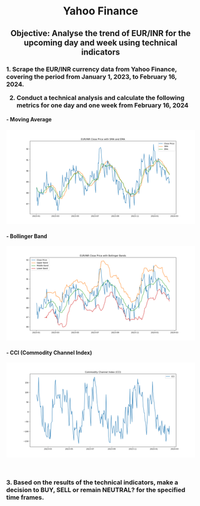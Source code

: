 <h1 align="center">Yahoo Finance</center></h1>
<h2 align="center">Objective: Analyse the trend of EUR/INR for the upcoming day and week using technical indicators</h2>

<h3 align="left">
1. Scrape the EUR/INR currency data from Yahoo Finance, covering the period from January 1, 2023, to February 16, 2024.
</br>

  
2. Conduct a technical analysis and calculate the following metrics for one day and one week from February 16, 2024
</h3>  
<h4 align="left">- Moving Average </h4> 

![image](sma_ema_plot.png)


<h4 align="left">- Bollinger Band </h4> 

![image](/bollinger_bands_plot.png)


<h4 align="left">- CCI (Commodity Channel Index)</h4> 

![image](/cci_plot.png)

</br> 
<h3 align="left">
3. Based on the results of the technical indicators, make a decision to BUY, SELL or remain NEUTRAL? for the specified time frames.
</h3>
</br>

